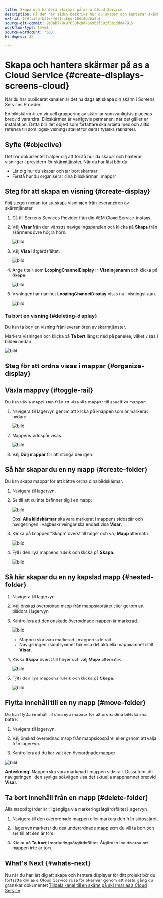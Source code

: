 ```yaml
---
title: Skapa och hantera skärmar på as a Cloud Service
description: På den här sidan beskrivs hur du skapar och hanterar skärmar på as a Cloud Service.
exl-id: 0f9faa4b-b50e-40f8-a8ed-280f8bd0a9b8
source-git-commit: 9e0ab778e97658bc8d7669b1f582f3bcddd47915
workflow-type: tm+mt
source-wordcount: '668'
ht-degree: 2%

---
```


# Skapa och hantera skärmar på as a Cloud Service {#create-displays-screens-cloud}

När du har publicerat kanalen är det nu dags att skapa din skärm i Screens Services Provider.

En bildskärm är en virtuell gruppering av skärmar som vanligtvis placeras bredvid varandra. Bildskärmen är vanligtvis permanent när det gäller en installation. Detta blir det objekt som författare ska arbeta med och alltid referera till som logisk visning i stället för deras fysiska räknardel.

## Syfte {#objective}

Det här dokumentet hjälper dig att förstå hur du skapar och hanterar visningar i providern för skärmtjänster. När du har läst bör du:

* Lär dig hur du skapar och tar bort skärmar
* Förstå hur du organiserar dina bildskärmar i mappar

## Steg för att skapa en visning {#create-display}

Följ stegen nedan för att skapa visningen från leverantören av skärmtjänster:

1. Gå till Screens Services Provider från din AEM Cloud Service-instans.
1. Välj **Visar** från den vänstra navigeringspanelen och klicka på **Skapa** från skärmens övre högra hörn.

   ![bild](/help/screens-cloud/assets/display/disp-1.png)

1. Välj **Visa** i åtgärdsfältet.

   ![bild](/help/screens-cloud/assets/display/disp-2.png)

1. Ange titeln som **LoopingChannelDisplay** in **Visningsnamn** och klicka på **Skapa**.

   ![bild](/help/screens-cloud/assets/display/disp3.png)

1. Visningen har namnet **LoopingChannelDisplay** visas nu i visningslistan.

   ![bild](/help/screens-cloud/assets/display/disp-4.png)

### Ta bort en visning {#deleting-display}

Du kan ta bort en visning från leverantören av skärmtjänster.

Markera visningen och klicka på **Ta bort** längst ned på panelen, vilket visas i bilden nedan.

![bild](/help/screens-cloud/assets/display/disp-5.png)

## Steg för att ordna visas i mappar {#organize-display}

## Växla mappvy {#toggle-rail}

Du kan växla mapplisten från att visa alla mappar till specifika mappar:

1. Navigera till lagervyn genom att klicka på knappen som är markerad nedan:

   ![bild](/help/screens-cloud/assets/display/display-inventory.png)

1. Mappens sidospår visas.

   ![bild](/help/screens-cloud/assets/display/toggle-rail.png)

1. Välj **Dölj mappar** för att stänga den igen.

## Så här skapar du en ny mapp {#create-folder}

Du kan skapa mappar för att bättre ordna dina bildskärmar.

1. Navigera till lagervyn.
1. Se till att du inte befinner dig i en mapp:

   ![bild](/help/screens-cloud/assets/display/verify-view.png)

   Obs! **Alla bildskärmar** ska vara markerat i mappens sidospår och navigeringen i vägbeskrivningar ska endast visa **Visar**.

1. Klicka på knappen &quot;Skapa&quot; överst till höger och välj **Mapp** alternativ.

   ![bild](/help/screens-cloud/assets/display/Createfolder.png)

1. Fyll i den nya mappens rubrik och klicka på **Skapa**.

   ![bild](/help/screens-cloud/assets/display/Createfolder2.png)

## Så här skapar du en ny kapslad mapp {#nested-folder}

1. Navigera till lagervyn.

1. Välj önskad överordnad mapp från mappsidofältet eller genom att bläddra i lagervyn.
1. Kontrollera att den önskade överordnade mappen är markerad.

   ![bild](/help/screens-cloud/assets/display/Nestedview.png)

   * Mappen ska vara markerad i mappen side rail.
   * Navigeringen i sidutrymmet bör visa det aktuella mappnamnet intill **Visar**.

1. Klicka  **Skapa**  överst till höger och välj **Mapp** alternativ.

   ![bild](/help/screens-cloud/assets/display/Createfolder.png)

1. Fyll i den nya mappens rubrik och klicka på **Skapa**.

   ![bild](/help/screens-cloud/assets/display/Createfolder2.png)

## Flytta innehåll till en ny mapp {#move-folder}

Du kan flytta innehåll till dina nya mappar för att ordna dina bildskärmar bättre.

1. Navigera till lagervyn.

1. Välj önskad överordnad mapp från mappsidospåret eller genom att välja från lagervyn.

1. Kontrollera att du har valt den överordnade mappen.

![bild](/help/screens-cloud/assets/display/movetofolder.png)

**Anteckning**: Mappen ska vara markerad i mappen side rail. Dessutom bör navigeringen i den synliga sökvägen visa det aktuella mappnamnet bredvid **Visar**.

## Ta bort innehåll från en mapp {#delete-folder}

Alla mappåtgärder är tillgängliga via markeringsåtgärdsfältet i lagervyn.

1. Navigera till den överordnade mappen eller markera den från sidospåret.

1. I lagervyn markerar du den underordnade mapp som du vill ta bort och ser till att den är tom.

1. Klicka på **Ta bort** i markeringsåtgärdsfältet. Åtgärden inaktiveras om mappen inte är tom.


## What&#39;s Next {#whats-next}

Nu när du har lärt dig att skapa och hantera displayer för ditt projekt bör du fortsätta din as a Cloud Service resa för skärmar genom att nästa gång du granskar dokumentet [Tilldela kanal till en skärm på skärmar as a Cloud Service](https://experienceleague.adobe.com/docs/experience-manager-cloud-service/screens-as-cloud-service/create-content/assigning-channels-to-display.html?lang=en).
